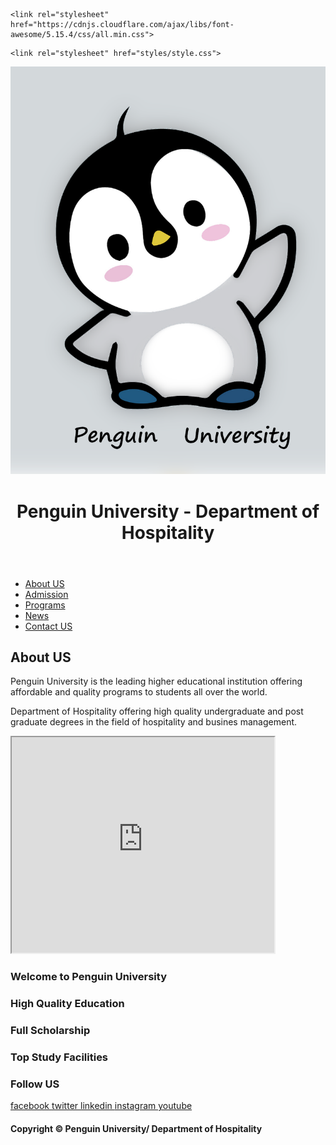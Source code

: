 <html lang="en">
 
<head>
  <meta charset="UTF-8">
  <meta name="viewport" content="width=device-width, initial-scale=1.0">
  <title>Hospitality Department/Penguin University | HOME</title>
    <link rel="shortcut icon" type="images" href="images/logo.png">
 
  <!-- font awesome cdn link  -->
    <link rel="stylesheet" href="https://cdnjs.cloudflare.com/ajax/libs/font-awesome/5.15.4/css/all.min.css">
 <!-- custom css file link  -->
    <link rel="stylesheet" href="styles/style.css">
 
</head>
 
<body>
 
<div class="container">
<header>
  <img class="smaller-image" src="images/logo.png" alt="">
 <h1>Penguin University - Department of Hospitality </h1>
</header>
 
 <nav>
 <ul>
 <li><a href="#">About US</a></li>
 <li><a href="#">Admission</a></li>
 <li><a href="#">Programs</a></li>
 <li><a href="#">News</a></li>
 <li><a href="#">Contact US</a></li>
 </ul>
</nav>
<article>
 <h2>About US</h2>
 <p>Penguin University is the leading higher educational institution offering affordable and quality programs to students all over the world. </p>
 <p>Department of Hospitality offering high quality undergraduate and post graduate degrees in the field of hospitality and busines management. </p>
</article>
 
<iframe width="420" height="345" src="https://www.youtube.com/embed/ijmgS6L6bt4">
</iframe>
 
<div id="slideshow">
      <div class="slide-wrapper">
        <div class="slide"><h3 class="slide-number">Welcome to Penguin University</h3></div>
        <div class="slide"><h3 class="slide-number">High Quality Education</h3></div>
        <div class="slide"><h3 class="slide-number">Full Scholarship</h3></div>
        <div class="slide"><h3 class="slide-number">Top Study Facilities</h3></div>
      </div>
 </div>

     
 
<footer> 
 <h3>Follow US</h3>
                <a href="https://wwww.facebook.com"> <i class="fab fa-facebook-f"></i> facebook </a>
                <a href="https://wwww.twitter.com"> <i class="fab fa-twitter"></i> twitter </a>
                <a href="https://wwww.linkedin.com"> <i class="fab fa-linkedin"></i> linkedin </a>
                <a href="https://wwww.instagram.com"> <i class="fab fa-instagram"></i> instagram </a>
                <a href="https://www.youtube.com"> <i class="fab fa-youtube"></i> youtube </a>
 </footer>
 <h4> Copyright &copy; Penguin University/ Department of Hospitality </h4>
 
 </div>
 </body></html>
